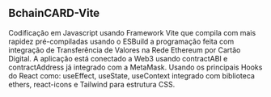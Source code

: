 ## BchainCARD-Vite

Codificação em Javascript usando Framework Vite que compila com mais rapidez pré-compiladas usando o ESBuild a programação feita com integração de Transferência de Valores na Rede Ethereum por Cartão Digital. A aplicação está conectado a Web3 usando contractABI e contractAddress já integrado com a MetaMask. Usando os principais Hooks do React como:
useEffect, useState, useContext integrado com biblioteca ethers, react-icons e Tailwind para estrutura CSS.

